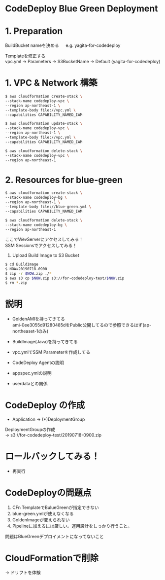 # CodeDeploy Blue Green Deployment

# 1. Preparation
BuildBucket nameを決める 　
e.g. yagita-for-codedeploy  

Templateを修正する  
vpc.yml -> Parameters -> S3BucketName -> Default (yagita-for-codedeploy)  

# 1. VPC & Network 構築

```bash
$ aws cloudformation create-stack \
--stack-name codedeploy-vpc \
--region ap-northeast-1 \
--template-body file://vpc.yml \
--capabilities CAPABILITY_NAMED_IAM

$ aws cloudformation update-stack \
--stack-name codedeploy-vpc \
--region ap-northeast-1 \
--template-body file://vpc.yml \
--capabilities CAPABILITY_NAMED_IAM

$ aws cloudformation delete-stack \
--stack-name codedeploy-vpc \
--region ap-northeast-1
```

# 2. Resources for blue-green

```bash
$ aws cloudformation create-stack \
--stack-name codedeploy-bg \
--region ap-northeast-1 \
--template-body file://blue-green.yml \
--capabilities CAPABILITY_NAMED_IAM

$ aws cloudformation delete-stack \
--stack-name codedeploy-bg \
--region ap-northeast-1

```

ここでWevServerにアクセスしてみる！  
SSM Sessionsでアクセスしてみる！  

1. Upload Build Image to S3 Bucket

```bash
$ cd BuildImage
$ NOW=20190718-0900
$ zip -r $NOW.zip ./*
$ aws s3 cp $NOW.zip s3://for-codedeploy-test/$NOW.zip
$ rm *.zip
```



# 説明
- GoldenAMIを持ってきてる  
  ami-0ee3055d91280485dをPublic公開してるので参照できるはず(ap-northeaset-1のみ)  
- BuildImage(Java)を持ってきてる  
- vpc.ymlでSSM Parameterを作成してる  

- CodeDeploy Agentの説明
- appspec.ymlの説明  
- userdataとの関係


# CodeDeploy の作成
- Application -> (*)DeploymentGroup  

DeploymentGroupの作成  
-> s3://for-codedeploy-test/20190718-0900.zip  

# ロールバックしてみる！ 
- 再実行  


# CodeDeployの問題点
1. CFn TemplateでBulueGreenが指定できない
1. blue-green.ymlが使えなくなる
1. GoldenImageが変えられない
1. Pipelineに加えるには厳しい。運用設計をしっかり行うこと。

問題はBlueGreenデプロイメントになってないこと


# CloudFormationで削除
-> ドリフトを体験
